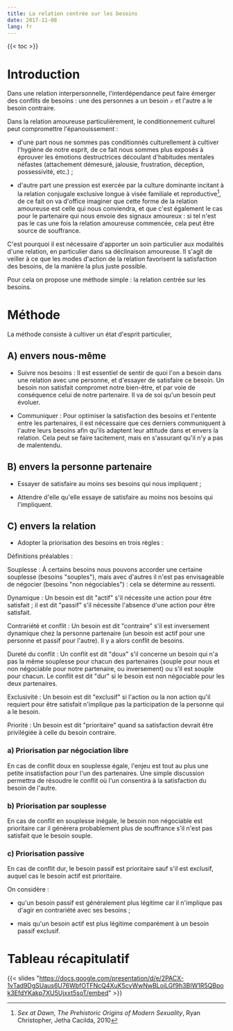 ```yaml
---
title: La relation centrée sur les besoins
date: 2017-11-08
lang: fr
---
```


{{< toc >}}

# Introduction
Dans une relation interpersonnelle, l'interdépendance peut faire émerger des conflits de besoins : une des personnes a un besoin <math><mi>x</mi></math> et l'autre a le besoin contraire.

Dans la relation amoureuse particulièrement, le conditionnement culturel peut compromettre l'épanouissement :

- d'une part nous ne sommes pas conditionnés culturellement à cultiver l'hygiène de notre esprit, de ce fait nous sommes plus exposés à éprouver les émotions destructrices découlant d'habitudes mentales néfastes (attachement démesuré, jalousie, frustration, déception, possessivité, etc.) ;

- d'autre part une pression est exercée par la culture dominante incitant à la relation conjugale exclusive longue à visée familiale et reproductive[^1], de ce fait on va d'office imaginer que cette forme de la relation amoureuse est celle qui nous conviendra, et que c'est également le cas pour le partenaire qui nous envoie des signaux amoureux : si tel n'est pas le cas une fois la relation amoureuse commencée, cela peut être source de souffrance.

C'est pourquoi il est nécessaire d'apporter un soin particulier aux modalités d'une relation, en particulier dans sa déclinaison amoureuse. Il s'agit de veiller à ce que les modes d'action de la relation favorisent la satisfaction des besoins, de la manière la plus juste possible.

Pour cela on propose une méthode simple : la relation centrée sur les besoins.

# Méthode
La méthode consiste à cultiver un état d'esprit particulier,

## A) envers nous-même
- Suivre nos besoins :
Il est essentiel de sentir de quoi l'on a besoin dans une relation avec une personne, et d'essayer de satisfaire ce besoin. Un besoin non satisfait compromet notre bien-être, et par voie de conséquence celui de notre partenaire.
Il va de soi qu'un besoin peut évoluer.

- Communiquer :
Pour optimiser la satisfaction des besoins et l'entente entre les partenaires, il est nécessaire que ces derniers communiquent à l'autre leurs besoins afin qu'ils adaptent leur attitude dans et envers la relation.
Cela peut se faire tacitement, mais en s'assurant qu'il n'y a pas de malentendu.

## B) envers la personne partenaire
- Essayer de satisfaire au moins ses besoins qui nous impliquent ;

- Attendre d'elle qu'elle essaye de satisfaire au moins nos besoins qui l'impliquent.

## C) envers la relation
- Adopter la priorisation des besoins en trois règles :

Définitions préalables :

Souplesse
: À certains besoins nous pouvons accorder une certaine souplesse (besoins "souples"), mais avec d'autres il n'est pas envisageable de négocier (besoins "non négociables") : cela se détermine au ressenti.

Dynamique
: Un besoin est dit "actif" s'il nécessite une action pour être satisfait ; il est dit "passif" s'il nécessite l'absence d'une action pour être satisfait.

Contrariété et conflit
: Un besoin est dit "contraire" s'il est inversement dynamique chez la personne partenaire (un besoin est actif pour une personne et passif pour l'autre). Il y a alors conflit de besoins.

Dureté du conflit
: Un conflit est dit "doux" s'il concerne un besoin qui n'a pas la même souplesse pour chacun des partenaires (souple pour nous et non négociable pour notre partenaire, ou inversement) ou s'il est souple pour chacun. Le conflit est dit "dur" si le besoin est non négociable pour les deux partenaires.

Exclusivité
: Un besoin est dit "exclusif" si l'action ou la non action qu'il requiert pour être satisfait n'implique pas la participation de la personne qui a le besoin.

Priorité
: Un besoin est dit "prioritaire" quand sa satisfaction devrait être privilégiée à celle du besoin contraire.

### a) Priorisation par négociation libre
En cas de conflit doux en souplesse égale, l'enjeu est tout au plus une petite insatisfaction pour l'un des partenaires. Une simple discussion permettra de résoudre le conflit où l'un consentira à la satisfaction du besoin de l'autre.

### b) Priorisation par souplesse
En cas de conflit en souplesse inégale, le besoin non négociable est prioritaire car il génèrera probablement plus de souffrance s'il n'est pas satisfait que le besoin souple.

### c) Priorisation passive
En cas de conflit dur, le besoin passif est prioritaire sauf s'il est exclusif, auquel cas le besoin actif est prioritaire.

On considère :
- qu'un besoin passif est généralement plus légitime car il n'implique pas d'agir en contrariété avec ses besoins ;

- mais qu'un besoin actif est plus légitime comparément à un besoin passif exclusif.

# Tableau récapitulatif
{{< slides "https://docs.google.com/presentation/d/e/2PACX-1vTad9DgSUaus6U76WbfOTFNcQ4XuK5cvWwNwBLoiLGf9h3BIW1R5QBpok3EfdYKakp7XU5Ujxxt5soT/embed" >}}

[^1]: *Sex at Dawn, The Prehistoric Origins of Modern Sexuality*, Ryan Christopher, Jetha Cacilda, 2010
